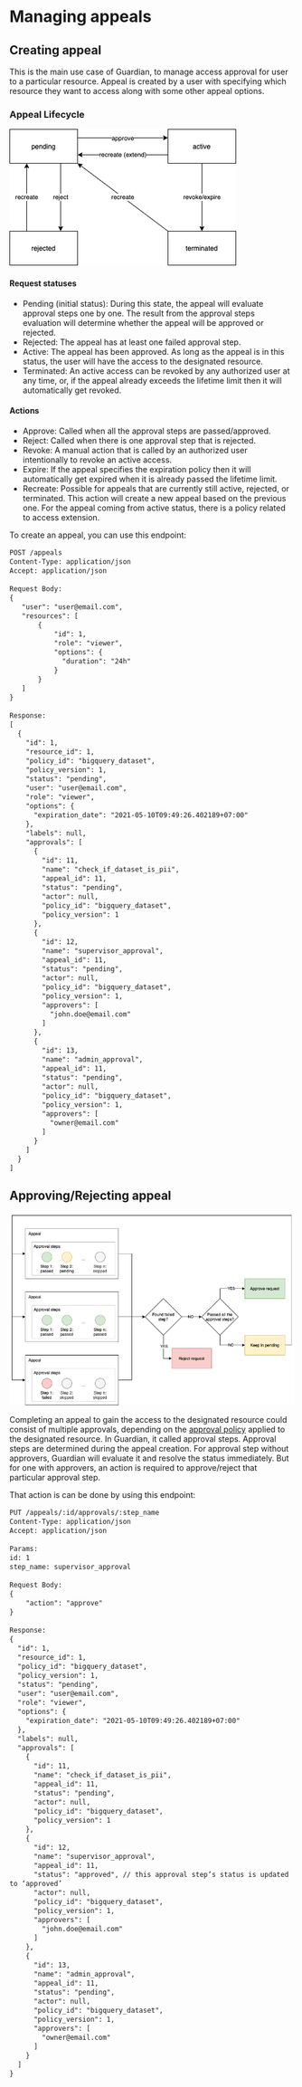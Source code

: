 # Managing appeals

## Creating appeal

This is the main use case of Guardian, to manage access approval for user to a particular resource. Appeal is created by a user with specifying which resource they want to access along with some other appeal options.

### Appeal Lifecycle

![](../.gitbook/assets/appeal-lifecycle.png)

#### Request statuses

* Pending \(initial status\): During this state, the appeal will evaluate approval steps one by one. The result from the approval steps evaluation will determine whether the appeal will be approved or rejected.
* Rejected: The appeal has at least one failed approval step.
* Active: The appeal has been approved. As long as the appeal is in this status, the user will have the access to the designated resource.
* Terminated: An active access can be revoked by any authorized user at any time, or, if the appeal already exceeds the lifetime limit then it will automatically get revoked.

#### Actions

* Approve: Called when all the approval steps are passed/approved.
* Reject: Called when there is one approval step that is rejected.
* Revoke: A manual action that is called by an authorized user intentionally to revoke an active access.
* Expire: If the appeal specifies the expiration policy then it will automatically get expired when it is already passed the lifetime limit.
* Recreate: Possible for appeals that are currently still active, rejected, or terminated. This action will create a new appeal based on the previous one. For the appeal coming from active status, there is a policy related to access extension.

To create an appeal, you can use this endpoint:

```text
POST /appeals
Content-Type: application/json
Accept: application/json

Request Body:
{
   "user": "user@email.com",
   "resources": [
       {
           "id": 1,
           "role": "viewer",
           "options": {
             "duration": "24h"
           }
       }
   ]
}

Response:
[
  {
    "id": 1,
    "resource_id": 1,
    "policy_id": "bigquery_dataset",
    "policy_version": 1,
    "status": "pending",
    "user": "user@email.com",
    "role": "viewer",
    "options": {
      "expiration_date": "2021-05-10T09:49:26.402189+07:00"
    },
    "labels": null,
    "approvals": [
      {
        "id": 11,
        "name": "check_if_dataset_is_pii",
        "appeal_id": 11,
        "status": "pending",
        "actor": null,
        "policy_id": "bigquery_dataset",
        "policy_version": 1
      },
      {
        "id": 12,
        "name": "supervisor_approval",
        "appeal_id": 11,
        "status": "pending",
        "actor": null,
        "policy_id": "bigquery_dataset",
        "policy_version": 1,
        "approvers": [
          "john.doe@email.com"
        ]
      },
      {
        "id": 13,
        "name": "admin_approval",
        "appeal_id": 11,
        "status": "pending",
        "actor": null,
        "policy_id": "bigquery_dataset",
        "policy_version": 1,
        "approvers": [
          "owner@email.com"
        ]
      }
    ]
  }
]
```

## Approving/Rejecting appeal

![](../.gitbook/assets/approval-flow.png)

Completing an appeal to gain the access to the designated resource could consist of multiple approvals, depending on the [approval policy](../reference/policy-config.md) applied to the designated resource. In Guardian, it called approval steps. Approval steps are determined during the appeal creation. For approval step without approvers, Guardian will evaluate it and resolve the status immediately. But for one with approvers, an action is required to approve/reject that particular approval step.

That action is can be done by using this endpoint:

```text
PUT /appeals/:id/approvals/:step_name
Content-Type: application/json
Accept: application/json

Params:
id: 1
step_name: supervisor_approval

Request Body:
{
    "action": "approve"
}

Response:
{
  "id": 1,
  "resource_id": 1,
  "policy_id": "bigquery_dataset",
  "policy_version": 1,
  "status": "pending",
  "user": "user@email.com",
  "role": "viewer",
  "options": {
    "expiration_date": "2021-05-10T09:49:26.402189+07:00"
  },
  "labels": null,
  "approvals": [
    {
      "id": 11,
      "name": "check_if_dataset_is_pii",
      "appeal_id": 11,
      "status": "pending",
      "actor": null,
      "policy_id": "bigquery_dataset",
      "policy_version": 1
    },
    {
      "id": 12,
      "name": "supervisor_approval",
      "appeal_id": 11,
      "status": "approved", // this approval step’s status is updated to ‘approved’
      "actor": null,
      "policy_id": "bigquery_dataset",
      "policy_version": 1,
      "approvers": [
        "john.doe@email.com"
      ]
    },
    {
      "id": 13,
      "name": "admin_approval",
      "appeal_id": 11,
      "status": "pending",
      "actor": null,
      "policy_id": "bigquery_dataset",
      "policy_version": 1,
      "approvers": [
        "owner@email.com"
      ]
    }
  ]
}
```

